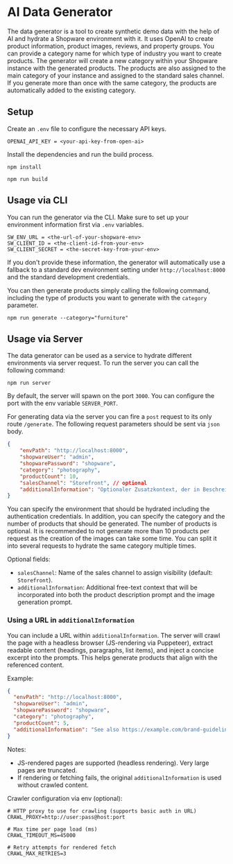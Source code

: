 # AI Data Generator

The data generator is a tool to create synthetic demo data with the help of AI and hydrate a Shopware environment with it. It uses OpenAI to create product information, product images, reviews, and property groups. You can provide a category name for which type of industry you want to create products. The generator will create a new category within your Shopware instance with the generated products. The products are also assigned to the main category of your instance and assigned to the standard sales channel. If you generate more than once with the same category, the products are automatically added to the existing category.

## Setup

Create an `.env` file to configure the necessary API keys.

```
OPENAI_API_KEY = <your-api-key-from-open-ai>
```

Install the dependencies and run the build process.

```
npm install
```

```
npm run build
```

## Usage via CLI

You can run the generator via the CLI. Make sure to set up your environment information first via `.env` variables.

```
SW_ENV_URL = <the-url-of-your-shopware-env>
SW_CLIENT_ID = <the-client-id-from-your-env>
SW_CLIENT_SECRET = <the-secret-key-from-your-env>
```

If you don't provide these information, the generator will automatically use a fallback to a standard dev environment setting under `http://localhost:8000` and the standard development credentials.

You can then generate products simply calling the following command, including the type of products you want to generate with the `category` parameter.

```
npm run generate --category="furniture"
```

## Usage via Server

The data generator can be used as a service to hydrate different environments via server request. To run the server you can call the following command:

```
npm run server
```

By default, the server will spawn on the port `3000`. You can configure the port with the env variable `SERVER_PORT`.

For generating data via the server you can fire a `post` request to its only route `/generate`. The following request parameters should be sent via `json` body.

```JSON
{
    "envPath": "http://localhost:8000",
    "shopwareUser": "admin",
    "shopwarePassword": "shopware",
    "category": "photography",
    "productCount": 10,
    "salesChannel": "Storefront", // optional
    "additionalInformation": "Optionaler Zusatzkontext, der in Beschreibung und Bild einfließt" // optional
}
```

You can specify the environment that should be hydrated including the authentication credentials. In addition, you can specify the category and the number of products that should be generated. The number of products is optional. It is recommended to not generate more than 10 products per request as the creation of the images can take some time. You can split it into several requests to hydrate the same category multiple times.

Optional fields:

- `salesChannel`: Name of the sales channel to assign visibility (default: `Storefront`).
- `additionalInformation`: Additional free-text context that will be incorporated into both the product description prompt and the image generation prompt.

### Using a URL in `additionalInformation`

You can include a URL within `additionalInformation`. The server will crawl the page with a headless browser (JS-rendering via Puppeteer), extract readable content (headings, paragraphs, list items), and inject a concise excerpt into the prompts. This helps generate products that align with the referenced content.

Example:

```json
{
  "envPath": "http://localhost:8000",
  "shopwareUser": "admin",
  "shopwarePassword": "shopware",
  "category": "photography",
  "productCount": 5,
  "additionalInformation": "See also https://example.com/brand-guidelines for tone, materials and target audience"
}
```

Notes:

- JS-rendered pages are supported (headless rendering). Very large pages are truncated.
- If rendering or fetching fails, the original `additionalInformation` is used without crawled content.

Crawler configuration via env (optional):

```
# HTTP proxy to use for crawling (supports basic auth in URL)
CRAWL_PROXY=http://user:pass@host:port

# Max time per page load (ms)
CRAWL_TIMEOUT_MS=45000

# Retry attempts for rendered fetch
CRAWL_MAX_RETRIES=3
```
